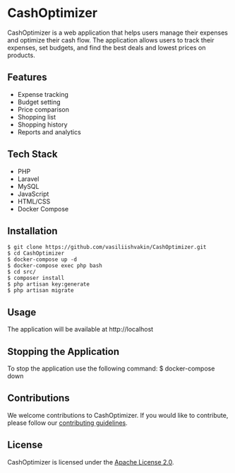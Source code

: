 # CashOptimizer

CashOptimizer is a web application that helps users manage their expenses and optimize their cash flow. The application allows users to track their expenses, set budgets, and find the best deals and lowest prices on products.

## Features
- Expense tracking
- Budget setting
- Price comparison
- Shopping list
- Shopping history
- Reports and analytics

## Tech Stack
- PHP
- Laravel
- MySQL
- JavaScript
- HTML/CSS
- Docker Compose

## Installation
```
$ git clone https://github.com/vasiliishvakin/CashOptimizer.git
$ cd CashOptimizer
$ docker-compose up -d
$ docker-compose exec php bash
$ cd src/
$ composer install
$ php artisan key:generate
$ php artisan migrate
```

## Usage
The application will be available at http://localhost

## Stopping the Application
To stop the application use the following command:
$ docker-compose down

## Contributions
We welcome contributions to CashOptimizer. If you would like to contribute, please follow our [contributing guidelines](CONTRIBUTING.md).

## License
CashOptimizer is licensed under the [Apache License 2.0](LICENSE).
